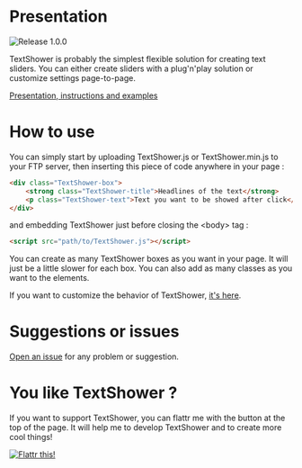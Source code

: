 Presentation
======
![Release 1.0.0](http://b.repl.ca/v1/Release-1.0.0-green.png)

TextShower is probably the simplest flexible solution for creating text sliders. You can either create sliders with a plug'n'play solution or customize settings page-to-page.

<a href="http://filsmick.github.io/TextShower/">Presentation, instructions and examples</a>

How to use
======

You can simply start by uploading TextShower.js or TextShower.min.js to your FTP server, then inserting this piece of code anywhere in your page : 

``` html
<div class="TextShower-box"> 
	<strong class="TextShower-title">Headlines of the text</strong> 
	<p class="TextShower-text">Text you want to be showed after click</p>
</div>
```

and embedding TextShower just before closing the \<body\> tag :

``` html
<script src="path/to/TextShower.js"></script>
```

You can create as many TextShower boxes as you want in your page. It will just be a little slower for each box. You can also add as many classes as you want to the elements.

If you want to customize the behavior of TextShower, [it's here](http://filsmick.github.io/TextShower/#advanced-use).

Suggestions or issues
======

[Open an issue](https://github.com/filsmick/TextShower/issues) for any problem or suggestion.


You like TextShower ?
=====

If you want to support TextShower, you can flattr me with the button at the top of the page. It will help me to develop TextShower and to create more cool things!

[![Flattr this!](http://api.flattr.com/button/flattr-badge-large.png)](https://flattr.com/submit/auto?user_id=filsmick&url=github.com/TextShower&title=TextShower&language=&tags=github&category=software)
